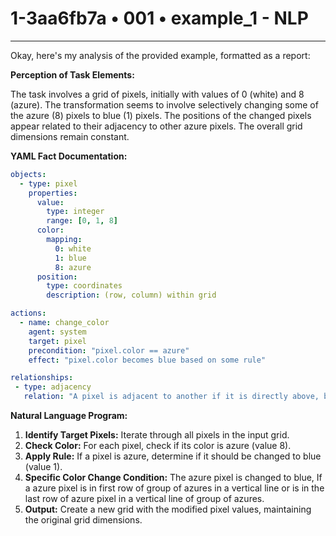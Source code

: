 # 1-3aa6fb7a • 001 • example_1 - NLP

---
Okay, here's my analysis of the provided example, formatted as a report:

**Perception of Task Elements:**

The task involves a grid of pixels, initially with values of 0 (white) and 8 (azure). The transformation seems to involve selectively changing some of the azure (8) pixels to blue (1) pixels. The positions of the changed pixels appear related to their adjacency to other azure pixels. The overall grid dimensions remain constant.

**YAML Fact Documentation:**



```yaml
objects:
  - type: pixel
    properties:
      value:
        type: integer
        range: [0, 1, 8]
      color:
        mapping:
          0: white
          1: blue
          8: azure
      position:
        type: coordinates
        description: (row, column) within grid

actions:
  - name: change_color
    agent: system
    target: pixel
    precondition: "pixel.color == azure"
    effect: "pixel.color becomes blue based on some rule"

relationships:
 - type: adjacency
   relation: "A pixel is adjacent to another if it is directly above, below, left, or right"
```



**Natural Language Program:**

1.  **Identify Target Pixels:** Iterate through all pixels in the input grid.
2.  **Check Color:** For each pixel, check if its color is azure (value 8).
3.  **Apply Rule:** If a pixel is azure, determine if it should be changed to blue (value 1).
4. **Specific Color Change Condition:** The azure pixel is changed to blue, If a azure pixel is in first row of group of azures in a vertical line or is in the last row of azure pixel in a vertical line of group of azures.
5.  **Output:** Create a new grid with the modified pixel values, maintaining the original grid dimensions.


